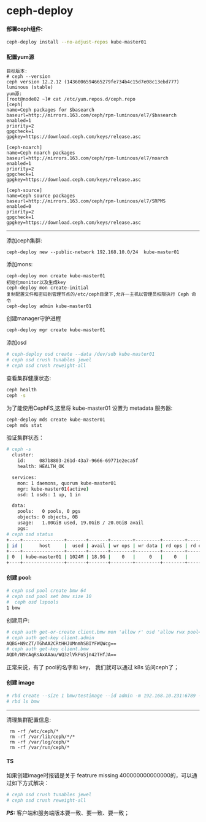 
# ceph-deploy

#### 部署ceph组件:
```bash
ceph-deploy install --no-adjust-repos kube-master01
```

#### 配置yum源
```
目标版本:
# ceph --version
ceph version 12.2.12 (1436006594665279fe734b4c15d7e08c13ebd777) luminous (stable)
yum源:
[root@node02 ~]# cat /etc/yum.repos.d/ceph.repo
[ceph]
name=Ceph packages for $basearch
baseurl=http://mirrors.163.com/ceph/rpm-luminous/el7/$basearch
enabled=1
priority=2
gpgcheck=1
gpgkey=https://download.ceph.com/keys/release.asc

[ceph-noarch]
name=Ceph noarch packages
baseurl=http://mirrors.163.com/ceph/rpm-luminous/el7/noarch
enabled=1
priority=2
gpgcheck=1
gpgkey=https://download.ceph.com/keys/release.asc

[ceph-source]
name=Ceph source packages
baseurl=http://mirrors.163.com/ceph/rpm-luminous/el7/SRPMS
enabled=0
priority=2
gpgcheck=1
gpgkey=https://download.ceph.com/keys/release.asc
```

------------------------

添加ceph集群:
```
ceph-deploy new --public-network 192.168.10.0/24  kube-master01
```

添加mons:
```
ceph-deploy mon create kube-master01
初始化monitor以及生成key
ceph-deploy mon create-initial
复制配置文件和密码到管理节点的/etc/ceph目录下,允许一主机以管理员权限执行 Ceph 命令
ceph-deploy admin kube-master01
```
创建manager守护进程
```bash
ceph-deploy mgr create kube-master01
```

添加osd
```bash
# ceph-deploy osd create --data /dev/sdb kube-master01
# ceph osd crush tunables jewel
# ceph osd crush reweight-all  
```
查看集群健康状态:
```bash
ceph health
ceph -s
```
为了能使用CephFS,这里将 kube-master01 设置为 metadata 服务器:
```bash
ceph-deploy mds create kube-master01
ceph mds stat
```

验证集群状态：
```bash
# ceph -s
  cluster:
    id:     087b8803-261d-43a7-9666-69771e2eca5f
    health: HEALTH_OK

  services:
    mon: 1 daemons, quorum kube-master01
    mgr: kube-master01(active)
    osd: 1 osds: 1 up, 1 in

  data:
    pools:   0 pools, 0 pgs
    objects: 0 objects, 0B
    usage:   1.00GiB used, 19.0GiB / 20.0GiB avail
    pgs:     
# ceph osd status
+----+---------------+-------+-------+--------+---------+--------+---------+-----------+
| id |      host     |  used | avail | wr ops | wr data | rd ops | rd data |   state   |
+----+---------------+-------+-------+--------+---------+--------+---------+-----------+
| 0  | kube-master01 | 1024M | 18.9G |    0   |     0   |    0   |     0   | exists,up |
+----+---------------+-------+-------+--------+---------+--------+---------+-----------+
```

#### 创建 pool:
```bash
# ceph osd pool create bmw 64
# ceph osd pool set bmw size 10
#  ceph osd lspools     
1 bmw
```
创建用户:
```bash
# ceph auth get-or-create client.bmw mon 'allow r' osd 'allow rwx pool=bmw' -o ceph.client.bmw.keyring
# ceph auth get-key client.admin
AQBG+N9cZT/TGhAA2CRtHHJUMnmhSBIYFWQWcg==
# ceph auth get-key client.bmw  
AQDh/N9cAqRsAxAAau/WQ3zlVkPoSjn42THfJA==
```
正常来说，有了 pool的名字和 key， 我们就可以通过 k8s 访问ceph了；

#### 创建 image
```bash
# rbd create --size 1 bmw/testimage --id admin -m 192.168.10.231:6789 --key=AQBG+N9cZT/TGhAA2CRtHHJUMnmhSBIYFWQWcg==
# rbd ls bmw
```

-----------------

清理集群配置信息:
```
 rm -rf /etc/ceph/*
 rm -rf /var/lib/ceph/*/*
 rm -rf /var/log/ceph/*
 rm -rf /var/run/ceph/*
```

#### TS
如果创建image时报错是关于 featrure missing 400000000000000的，可以通过如下方式解决：
```bash
# ceph osd crush tunables jewel
# ceph osd crush reweight-all  
```

***PS:*** 客户端和服务端版本要一致、要一致、要一致；
